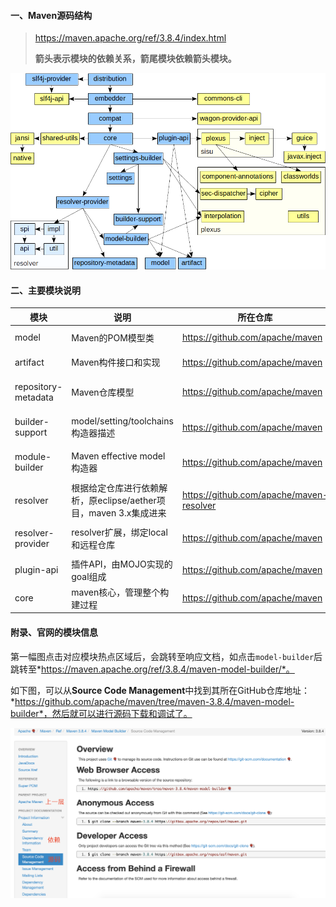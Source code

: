 #### 一、Maven源码结构

> https://maven.apache.org/ref/3.8.4/index.html
>
> **箭头表示模块的依赖关系，箭尾模块依赖箭头模块。**

![img](pic/maven-deps.png)

#### 二、主要模块说明

| 模块                | 说明                                                         | 所在仓库                                 | 目录                      |
| ------------------- | ------------------------------------------------------------ | ---------------------------------------- | ------------------------- |
| model               | Maven的POM模型类                                             | https://github.com/apache/maven          | maven-model               |
| artifact            | Maven构件接口和实现                                          | https://github.com/apache/maven          | maven-artifact            |
| repository-metadata | Maven仓库模型                                                | https://github.com/apache/maven          | maven-repository-metadata |
| builder-support     | model/setting/toolchains构造器描述                           | https://github.com/apache/maven          | maven-builder-support     |
| module-builder      | Maven effective model构造器                                  | https://github.com/apache/maven          | maven-model-builder       |
| resolver            | 根据给定仓库进行依赖解析，原eclipse/aether项目，maven 3.x集成进来 | https://github.com/apache/maven-resolver | maven-resolver-1.7.3      |
| resolver-provider   | resolver扩展，绑定local和远程仓库                            | https://github.com/apache/maven          | maven-resolver-provider   |
| plugin-api          | 插件API，由MOJO实现的goal组成                                | https://github.com/apache/maven          | maven-plugin-api          |
| core                | maven核心，管理整个构建过程                                  | https://github.com/apache/maven          | maven-core                |

#### 附录、官网的模块信息

第一幅图点击对应模块热点区域后，会跳转至响应文档，如点击`model-builder`后跳转至*https://maven.apache.org/ref/3.8.4/maven-model-builder/*。

如下图，可以从**Source Code Management**中找到其所在GitHub仓库地址：*https://github.com/apache/maven/tree/maven-3.8.4/maven-model-builder*，然后就可以进行源码下载和调试了。

![image-20220122101513471](pic/image-20220122101513471.png)